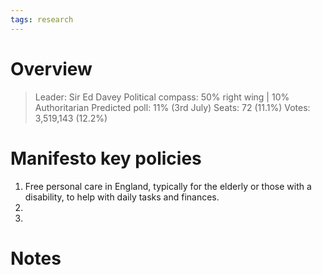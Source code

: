 ```yaml
---
tags: research
---
```

# Overview

> Leader: Sir Ed Davey
> Political compass: 50% right wing | 10% Authoritarian
> Predicted poll: 11% (3rd July)
> Seats: 72 (11.1%)
> Votes: 3,519,143 (12.2%)

# Manifesto key policies

1. Free personal care in England, typically for the elderly or those with a disability, to help with daily tasks and finances.
2. 
3. 

# Notes

